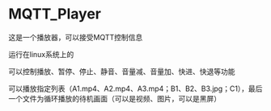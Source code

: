 # MQTT_Player
这是一个播放器，可以接受MQTT控制信息

运行在linux系统上的

可以控制播放、暂停、停止、静音、音量减、音量加、快进、快退等功能

可以播放指定列表（A1.mp4、A2.mp4、A3.mp4；B1、B2、B3.jpg；C1），最后一个文件为循环播放的待机画面（可以是视频、图片，可以是黑屏）
